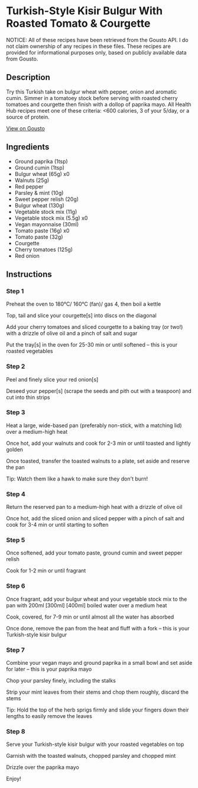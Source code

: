 # Turkish-Style Kisir Bulgur With Roasted Tomato & Courgette

NOTICE: All of these recipes have been retrieved from the Gousto API. I do not claim ownership of any recipes in these files. These recipes are provided for informational purposes only, based on publicly available data from Gousto.

## Description

Try this Turkish take on bulgur wheat with pepper, onion and aromatic cumin. Simmer in a tomatoey stock before serving with roasted cherry tomatoes and courgette then finish with a dollop of paprika mayo. All Health Hub recipes meet one of these criteria: <600 calories, 3 of your 5/day, or a source of protein.

[View on Gousto](https://www.gousto.co.uk/recipes/cookbook/turkish-style-kisir-bulgur-with-roasted-tomato-courgette)

## Ingredients

- Ground paprika (1tsp)
- Ground cumin (1tsp)
- Bulgur wheat (65g) x0
- Walnuts (25g)
- Red pepper
- Parsley & mint (10g)
- Sweet pepper relish (20g)
- Bulgur wheat (130g)
- Vegetable stock mix (11g)
- Vegetable stock mix (5.5g) x0
- Vegan mayonnaise (30ml)
- Tomato paste (16g) x0
- Tomato paste (32g)
- Courgette
- Cherry tomatoes (125g)
- Red onion

## Instructions


### Step 1

Preheat the oven to 180°C/ 160°C (fan)/ gas 4, then boil a kettle

Top, tail and slice your courgette[s] into discs on the diagonal

Add your cherry tomatoes and sliced courgette to a baking tray (or two!) with a drizzle of olive oil and a pinch of salt and sugar

Put the tray[s] in the oven for 25-30 min or until softened – this is your roasted vegetables


### Step 2

Peel and finely slice your red onion[s]

Deseed your pepper[s] (scrape the seeds and pith out with a teaspoon) and cut into thin strips


### Step 3

Heat a large, wide-based pan (preferably non-stick, with a matching lid) over a medium-high heat

Once hot, add your walnuts and cook for 2-3 min or until toasted and lightly golden

Once toasted, transfer the toasted walnuts to a plate, set aside and reserve the pan

Tip: Watch them like a hawk to make sure they don't burn!


### Step 4

Return the reserved pan to a medium-high heat with a drizzle of olive oil

Once hot, add the sliced onion and sliced pepper with a pinch of salt and cook for 3-4 min or until starting to soften


### Step 5

Once softened, add your tomato paste, ground cumin and sweet pepper relish

Cook for 1-2 min or until fragrant


### Step 6

Once fragrant, add your bulgur wheat and your vegetable stock mix to the pan with 200ml<span class="text-purple"> [300ml]</span><span class="text-danger"> [400ml] </span>boiled water over a medium heat

Cook, covered, for 7-9 min or until almost all the water has absorbed

Once done, remove the pan from the heat and fluff with a fork – this is your Turkish-style kisir bulgur


### Step 7

Combine your vegan mayo and ground paprika in a small bowl and set aside for later – this is your paprika mayo

Chop your parsley finely, including the stalks

Strip your mint leaves from their stems and chop them roughly, discard the stems

Tip: Hold the top of the herb sprigs firmly and slide your fingers down their lengths to easily remove the leaves

### Step 8

Serve your Turkish-style kisir bulgur with your roasted vegetables on top

Garnish with the toasted walnuts, chopped parsley and chopped mint

Drizzle over the paprika mayo

Enjoy!

